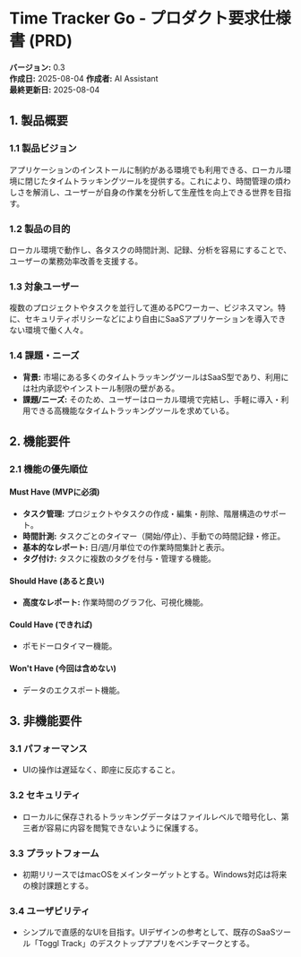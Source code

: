 # Time Tracker Go - プロダクト要求仕様書 (PRD)

**バージョン:** 0.3  
**作成日:** 2025-08-04
**作成者:** AI Assistant  
**最終更新日:** 2025-08-04  

## 1. 製品概要

### 1.1 製品ビジョン
アプリケーションのインストールに制約がある環境でも利用できる、ローカル環境に閉じたタイムトラッキングツールを提供する。これにより、時間管理の煩わしさを解消し、ユーザーが自身の作業を分析して生産性を向上できる世界を目指す。

### 1.2 製品の目的
ローカル環境で動作し、各タスクの時間計測、記録、分析を容易にすることで、ユーザーの業務効率改善を支援する。

### 1.3 対象ユーザー
複数のプロジェクトやタスクを並行して進めるPCワーカー、ビジネスマン。特に、セキュリティポリシーなどにより自由にSaaSアプリケーションを導入できない環境で働く人々。

### 1.4 課題・ニーズ
- **背景:** 市場にある多くのタイムトラッキングツールはSaaS型であり、利用には社内承認やインストール制限の壁がある。
- **課題/ニーズ:** そのため、ユーザーはローカル環境で完結し、手軽に導入・利用できる高機能なタイムトラッキングツールを求めている。

## 2. 機能要件

### 2.1 機能の優先順位

#### Must Have (MVPに必須)
- **タスク管理:** プロジェクトやタスクの作成・編集・削除、階層構造のサポート。
- **時間計測:** タスクごとのタイマー（開始/停止）、手動での時間記録・修正。
- **基本的なレポート:** 日/週/月単位での作業時間集計と表示。
- **タグ付け:** タスクに複数のタグを付与・管理する機能。

#### Should Have (あると良い)
- **高度なレポート:** 作業時間のグラフ化、可視化機能。

#### Could Have (できれば)
- ポモドーロタイマー機能。

#### Won't Have (今回は含めない)
- データのエクスポート機能。

## 3. 非機能要件

### 3.1 パフォーマンス
- UIの操作は遅延なく、即座に反応すること。

### 3.2 セキュリティ
- ローカルに保存されるトラッキングデータはファイルレベルで暗号化し、第三者が容易に内容を閲覧できないように保護する。

### 3.3 プラットフォーム
- 初期リリースではmacOSをメインターゲットとする。Windows対応は将来の検討課題とする。

### 3.4 ユーザビリティ
- シンプルで直感的なUIを目指す。UIデザインの参考として、既存のSaaSツール「Toggl Track」のデスクトップアプリをベンチマークとする。
